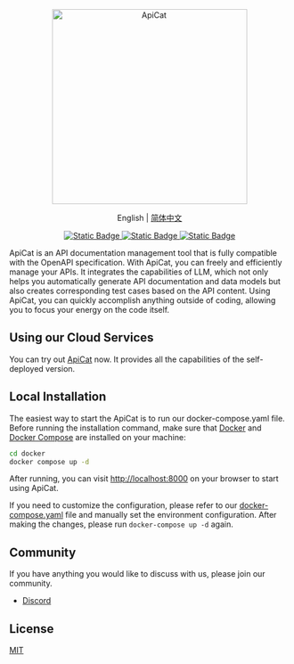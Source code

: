 <div align="center">
    <img alt="ApiCat" width="350px" src="https://cdn.apicat.net/uploads/2d02ff2f6b19d3d6d3f134c1872484aa.png"/>
</div>

<p align="center">
  English |
  <a href="./README_CN.md">简体中文</a>
</p>

<p align="center">
    <a href="https://apicat.ai" target="_blank">
        <img alt="Static Badge" src="https://img.shields.io/badge/ai-apicat?logo=ai&logoColor=red&label=apicat&labelColor=4894FF&color=EAECF0">
    </a>
    <a href="https://discord.gg/6UFBGhNu" target="_blank">
        <img alt="Static Badge" src="https://img.shields.io/badge/chat-Discord-4E5AF0?logo=Discord">
    </a>
    <a href="https://github.com/apicat/apicat/blob/main/LICENSE">
        <img alt="Static Badge" src="https://img.shields.io/badge/license-MIT-green">
    </a>
</p>

ApiCat is an API documentation management tool that is fully compatible with the OpenAPI specification. With ApiCat, you can freely and efficiently manage your APIs. It integrates the capabilities of LLM, which not only helps you automatically generate API documentation and data models but also creates corresponding test cases based on the API content. Using ApiCat, you can quickly accomplish anything outside of coding, allowing you to focus your energy on the code itself.

## Using our Cloud Services

You can try out [ApiCat](https://apicat.ai) now. It provides all the capabilities of the self-deployed version.

## Local Installation

The easiest way to start the ApiCat is to run our docker-compose.yaml file. Before running the installation command, make sure that [Docker](https://docs.docker.com/get-docker/) and [Docker Compose](https://docs.docker.com/compose/install/) are installed on your machine:

```bash
cd docker
docker compose up -d
```

After running, you can visit [http://localhost:8000](http://localhost:8000) on your browser to start using ApiCat.

If you need to customize the configuration, please refer to our [docker-compose.yaml](./docker/docker-compose.yaml) file and manually set the environment configuration. After making the changes, please run `docker-compose up -d` again.

## Community

If you have anything you would like to discuss with us, please join our community.

- [Discord](https://discord.gg/6UFBGhNu)

## License

[MIT](https://github.com/apicat/apicat/blob/main/LICENSE)